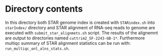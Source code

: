 # Directory contents

In this directory both STAR genome index is created with `STARindex.sh` into 
`starIndex/` directory and STAR alignment of RNA-seq reads to genome are 
executed with `submit_star_alignmets.sh` script. The results of the alignemnt 
are output to directories named `cuttrim2_SF-2243-GB-1*`. Furthermore 
multiqc summary of STAR alignment statistics can be run with: 
`run_multiqc_onl_alns_stats.sh`. 
